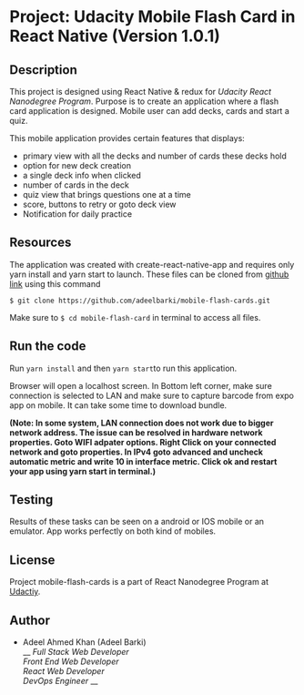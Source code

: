 # Project: Udacity Mobile Flash Card in React Native (Version 1.0.1)

## Description

This project is designed using React Native & redux for _Udacity React Nanodegree Program_. Purpose is to create an application where a flash card application is designed. Mobile user can add decks, cards and start a quiz.   

This mobile application provides certain features that displays:

* primary view with all the decks and number of cards these decks hold
* option for new deck creation
* a single deck info when clicked
* number of cards in the deck
* quiz view that brings questions one at a time 
* score, buttons to retry or goto deck view
* Notification for daily practice 


## Resources

The application was created with create-react-native-app and requires only yarn install and yarn start to launch. These files can be cloned from [github link]( https://github.com/adeelbarki/mobile-flash-cards ) using this command

`$ git clone https://github.com/adeelbarki/mobile-flash-cards.git`

Make sure to `$ cd mobile-flash-card` in terminal to access all files. 

## Run the code

Run `yarn install` and then `yarn start`to run this application.

Browser will open a localhost screen. In Bottom left corner, make sure connection is selected to LAN and make sure to capture 
barcode from expo app on mobile. It can take some time to download bundle.

__(Note: In some system, LAN connection does not work due to bigger network address. The issue can be resolved in hardware network properties. Goto 
WIFI adpater options. Right Click on your connected network and goto properties. In IPv4 goto advanced and uncheck automatic metric and write 10 in interface metric. Click ok and restart your app using yarn start in terminal.)__

## Testing

Results of these tasks can be seen on a android or IOS mobile or an emulator. App works perfectly on both kind of mobiles.  

## License

Project mobile-flash-cards is a part of React Nanodegree Program at [Udactiy](https://www.udacity.com/course/react-nanodegree--nd019).  

## Author

* Adeel Ahmed Khan (Adeel Barki) <br />
  __ _Full Stack Web Developer_ <br />
  _Front End Web Developer_ <br />
  _React Web Developer_ <br />
  _DevOps Engineer_ __ <br />
